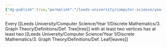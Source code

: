 ```yaml
---
{"dg-publish":true,"permalink":"/leeds-university/computer-science/year-1/discrete-mathematics/3-graph-theory/theorems/lemma-3-3/"}
---
```


Every [[Leeds University/Computer Science/Year 1/Discrete Mathematics/3. Graph Theory/Definitions/Def. Tree\|tree]] with at least two vertices has at least two [[Leeds University/Computer Science/Year 1/Discrete Mathematics/3. Graph Theory/Definitions/Def. Leaf\|leaves]]

